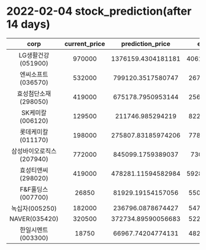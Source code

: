 # 2022-02-04 stock_prediction(after 14 days)

|   corp   |   current_price   |   prediction_price   |   expected_profit   |
|:--------:|:-----------------:|:--------------------:|:-------------------:|
|LG생활건강(051900)|970000|1376159.4304181181|406159.43041811814|
|엔씨소프트(036570)|532000|799120.3517580747|267120.3517580747|
|효성첨단소재(298050)|419000|675178.7950953144|256178.7950953144|
|SK케미칼(006120)|129500|211746.985294219|82246.98529421899|
|롯데케미칼(011170)|198000|275807.83185974206|77807.83185974206|
|삼성바이오로직스(207940)|772000|845099.1759389037|73099.1759389037|
|효성티앤씨(298020)|419000|478281.11594582984|59281.115945829835|
|F&F홀딩스(007700)|26850|81929.19154157056|55079.19154157056|
|녹십자(005250)|182000|236796.0878674427|54796.08786744269|
|NAVER(035420)|320500|372734.89590056683|52234.89590056683|
|한일시멘트(003300)|18750|66967.74204774131|48217.74204774131|
